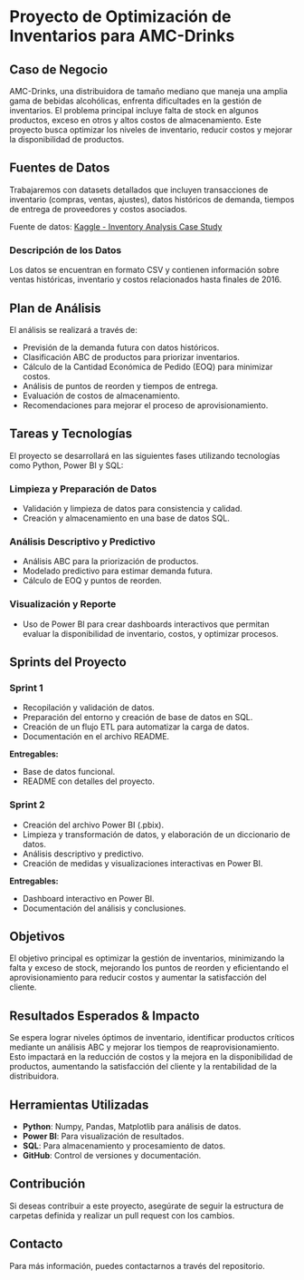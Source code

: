 # Proyecto de Optimización de Inventarios para AMC-Drinks

## Caso de Negocio
AMC-Drinks, una distribuidora de tamaño mediano que maneja una amplia gama de bebidas alcohólicas, enfrenta dificultades en la gestión de inventarios. El problema principal incluye falta de stock en algunos productos, exceso en otros y altos costos de almacenamiento. Este proyecto busca optimizar los niveles de inventario, reducir costos y mejorar la disponibilidad de productos.

## Fuentes de Datos
Trabajaremos con datasets detallados que incluyen transacciones de inventario (compras, ventas, ajustes), datos históricos de demanda, tiempos de entrega de proveedores y costos asociados.

Fuente de datos: [Kaggle - Inventory Analysis Case Study](https://www.kaggle.com/datasets/bhanupratapbiswas/inventory-analysis-case-study)

### Descripción de los Datos
Los datos se encuentran en formato CSV y contienen información sobre ventas históricas, inventario y costos relacionados hasta finales de 2016.

## Plan de Análisis
El análisis se realizará a través de:
- Previsión de la demanda futura con datos históricos.
- Clasificación ABC de productos para priorizar inventarios.
- Cálculo de la Cantidad Económica de Pedido (EOQ) para minimizar costos.
- Análisis de puntos de reorden y tiempos de entrega.
- Evaluación de costos de almacenamiento.
- Recomendaciones para mejorar el proceso de aprovisionamiento.

## Tareas y Tecnologías
El proyecto se desarrollará en las siguientes fases utilizando tecnologías como Python, Power BI y SQL:

### Limpieza y Preparación de Datos
- Validación y limpieza de datos para consistencia y calidad.
- Creación y almacenamiento en una base de datos SQL.

### Análisis Descriptivo y Predictivo
- Análisis ABC para la priorización de productos.
- Modelado predictivo para estimar demanda futura.
- Cálculo de EOQ y puntos de reorden.

### Visualización y Reporte
- Uso de Power BI para crear dashboards interactivos que permitan evaluar la disponibilidad de inventario, costos, y optimizar procesos.

## Sprints del Proyecto

### Sprint 1
- Recopilación y validación de datos.
- Preparación del entorno y creación de base de datos en SQL.
- Creación de un flujo ETL para automatizar la carga de datos.
- Documentación en el archivo README.

**Entregables:**
- Base de datos funcional.
- README con detalles del proyecto.

### Sprint 2
- Creación del archivo Power BI (.pbix).
- Limpieza y transformación de datos, y elaboración de un diccionario de datos.
- Análisis descriptivo y predictivo.
- Creación de medidas y visualizaciones interactivas en Power BI.

**Entregables:**
- Dashboard interactivo en Power BI.
- Documentación del análisis y conclusiones.

## Objetivos
El objetivo principal es optimizar la gestión de inventarios, minimizando la falta y exceso de stock, mejorando los puntos de reorden y eficientando el aprovisionamiento para reducir costos y aumentar la satisfacción del cliente.

## Resultados Esperados & Impacto
Se espera lograr niveles óptimos de inventario, identificar productos críticos mediante un análisis ABC y mejorar los tiempos de reaprovisionamiento. Esto impactará en la reducción de costos y la mejora en la disponibilidad de productos, aumentando la satisfacción del cliente y la rentabilidad de la distribuidora.

## Herramientas Utilizadas
- **Python**: Numpy, Pandas, Matplotlib para análisis de datos.
- **Power BI**: Para visualización de resultados.
- **SQL**: Para almacenamiento y procesamiento de datos.
- **GitHub**: Control de versiones y documentación.

## Contribución
Si deseas contribuir a este proyecto, asegúrate de seguir la estructura de carpetas definida y realizar un pull request con los cambios.

## Contacto
Para más información, puedes contactarnos a través del repositorio.


